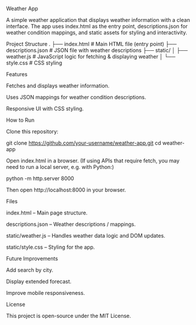 Weather App

A simple weather application that displays weather information with a clean interface.
The app uses index.html as the entry point, descriptions.json for weather condition mappings, and static assets for styling and interactivity.

Project Structure
.
├── index.html           # Main HTML file (entry point)
├── descriptions.json    # JSON file with weather descriptions
├── static/
│   ├── weather.js       # JavaScript logic for fetching & displaying weather
│   └── style.css        # CSS styling

Features

Fetches and displays weather information.

Uses JSON mappings for weather condition descriptions.

Responsive UI with CSS styling.

How to Run

Clone this repository:

git clone https://github.com/your-username/weather-app.git
cd weather-app


Open index.html in a browser.
(If using APIs that require fetch, you may need to run a local server, e.g. with Python:)

python -m http.server 8000


Then open http://localhost:8000
 in your browser.

Files

index.html – Main page structure.

descriptions.json – Weather descriptions / mappings.

static/weather.js – Handles weather data logic and DOM updates.

static/style.css – Styling for the app.

Future Improvements

Add search by city.

Display extended forecast.

Improve mobile responsiveness.

License

This project is open-source under the MIT License.